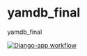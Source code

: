 # yamdb_final
yamdb_final

[![Django-app workflow](https://github.com/Olga07122007/yamdb_final/actions/workflows/yamdb_workflow.yml/badge.svg)](https://github.com/Olga07122007/yamdb_final/actions/workflows/yamdb_workflow.yml)
